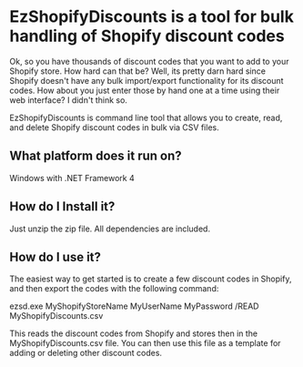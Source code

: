 EzShopifyDiscounts is a tool for bulk handling of Shopify discount codes
========================================================================

Ok, so you have thousands of discount codes that you want to add to your 
Shopify store. How hard can that be? Well, its pretty darn hard since Shopify 
doesn't have any bulk import/export functionality for its discount codes. How 
about you just enter those by hand one at a time using their web interface? I 
didn't think so.

EzShopifyDiscounts is command line tool that allows you to create, read, and
delete Shopify discount codes in bulk via CSV files.

What platform does it run on?
-----------------------------
Windows with .NET Framework 4

How do I Install it?
--------------------
Just unzip the zip file. All dependencies are included.

How do I use it?
----------------
The easiest way to get started is to create a few discount codes in Shopify,
and then export the codes with the following command:

  ezsd.exe MyShopifyStoreName MyUserName MyPassword /READ MyShopifyDiscounts.csv
  
This reads the discount codes from Shopify and stores then in the 
MyShopifyDiscounts.csv file. You can then use this file as a template for
adding or deleting other discount codes.
